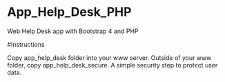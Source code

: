 # App_Help_Desk_PHP
Web Help Desk app with Bootstrap 4 and PHP

#Instructions

Copy app_help_desk folder into your www server. Outside of your www folder, copy app_help_desk_secure. A simple security step to protect user data. 
